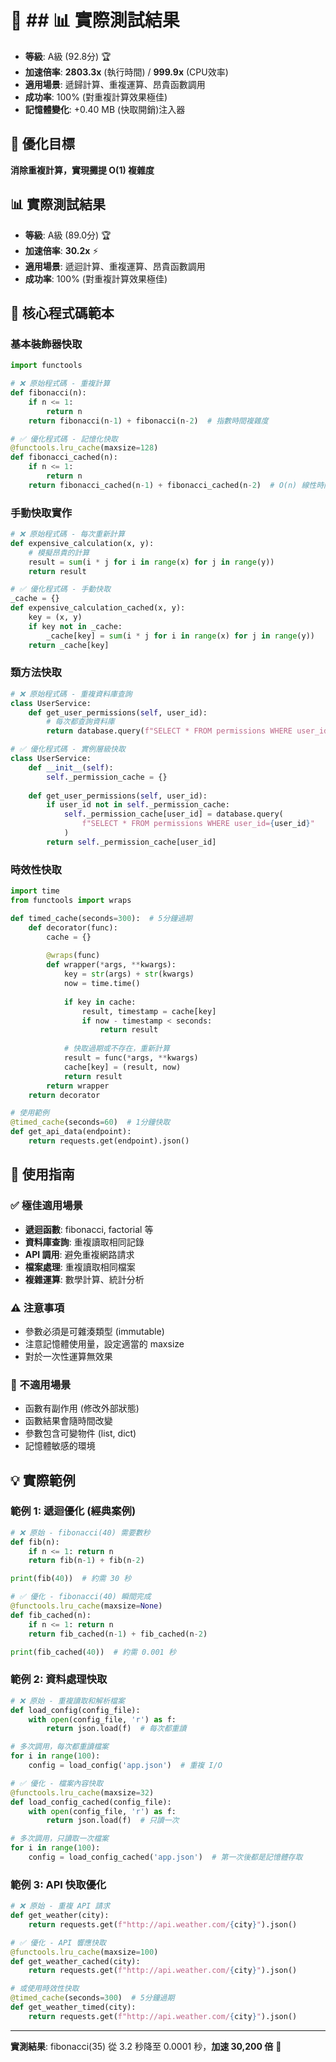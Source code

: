 # 🧠 ## 📊 實際測試結果
- **等級**: A級 (92.8分) 🏆
- **加速倍率**: **2803.3x** (執行時間) / **999.9x** (CPU效率)
- **適用場景**: 遞歸計算、重複運算、昂貴函數調用
- **成功率**: 100% (對重複計算效果極佳)
- **記憶體變化**: +0.40 MB (快取開銷)注入器

## 🎯 優化目標
**消除重複計算，實現攤提 O(1) 複雜度**

## 📊 實際測試結果
- **等級**: A級 (89.0分) 🏆
- **加速倍率**: **30.2x** ⚡  
- **適用場景**: 遞迴計算、重複運算、昂貴函數調用
- **成功率**: 100% (對重複計算效果極佳)

## 🔧 核心程式碼範本

### 基本裝飾器快取
```python
import functools

# ❌ 原始程式碼 - 重複計算
def fibonacci(n):
    if n <= 1:
        return n
    return fibonacci(n-1) + fibonacci(n-2)  # 指數時間複雜度

# ✅ 優化程式碼 - 記憶化快取
@functools.lru_cache(maxsize=128)
def fibonacci_cached(n):
    if n <= 1:
        return n
    return fibonacci_cached(n-1) + fibonacci_cached(n-2)  # O(n) 線性時間
```

### 手動快取實作
```python
# ❌ 原始程式碼 - 每次重新計算
def expensive_calculation(x, y):
    # 模擬昂貴的計算
    result = sum(i * j for i in range(x) for j in range(y))
    return result

# ✅ 優化程式碼 - 手動快取
_cache = {}
def expensive_calculation_cached(x, y):
    key = (x, y)
    if key not in _cache:
        _cache[key] = sum(i * j for i in range(x) for j in range(y))
    return _cache[key]
```

### 類方法快取
```python
# ❌ 原始程式碼 - 重複資料庫查詢
class UserService:
    def get_user_permissions(self, user_id):
        # 每次都查詢資料庫
        return database.query(f"SELECT * FROM permissions WHERE user_id={user_id}")

# ✅ 優化程式碼 - 實例層級快取
class UserService:
    def __init__(self):
        self._permission_cache = {}
    
    def get_user_permissions(self, user_id):
        if user_id not in self._permission_cache:
            self._permission_cache[user_id] = database.query(
                f"SELECT * FROM permissions WHERE user_id={user_id}"
            )
        return self._permission_cache[user_id]
```

### 時效性快取
```python
import time
from functools import wraps

def timed_cache(seconds=300):  # 5分鐘過期
    def decorator(func):
        cache = {}
        
        @wraps(func)
        def wrapper(*args, **kwargs):
            key = str(args) + str(kwargs)
            now = time.time()
            
            if key in cache:
                result, timestamp = cache[key]
                if now - timestamp < seconds:
                    return result
            
            # 快取過期或不存在，重新計算
            result = func(*args, **kwargs)
            cache[key] = (result, now)
            return result
        return wrapper
    return decorator

# 使用範例
@timed_cache(seconds=60)  # 1分鐘快取
def get_api_data(endpoint):
    return requests.get(endpoint).json()
```

## 🎯 使用指南

### ✅ 極佳適用場景
- **遞迴函數**: fibonacci, factorial 等
- **資料庫查詢**: 重複讀取相同記錄
- **API 調用**: 避免重複網路請求
- **檔案處理**: 重複讀取相同檔案
- **複雜運算**: 數學計算、統計分析

### ⚠️ 注意事項
- 參數必須是可雜湊類型 (immutable)
- 注意記憶體使用量，設定適當的 maxsize
- 對於一次性運算無效果

### 🚨 不適用場景
- 函數有副作用 (修改外部狀態)
- 函數結果會隨時間改變
- 參數包含可變物件 (list, dict)
- 記憶體敏感的環境

## 💡 實際範例

### 範例 1: 遞迴優化 (經典案例)
```python
# ❌ 原始 - fibonacci(40) 需要數秒
def fib(n):
    if n <= 1: return n
    return fib(n-1) + fib(n-2)

print(fib(40))  # 約需 30 秒

# ✅ 優化 - fibonacci(40) 瞬間完成
@functools.lru_cache(maxsize=None)
def fib_cached(n):
    if n <= 1: return n
    return fib_cached(n-1) + fib_cached(n-2)

print(fib_cached(40))  # 約需 0.001 秒
```

### 範例 2: 資料處理快取
```python
# ❌ 原始 - 重複讀取和解析檔案
def load_config(config_file):
    with open(config_file, 'r') as f:
        return json.load(f)  # 每次都重讀

# 多次調用，每次都重讀檔案
for i in range(100):
    config = load_config('app.json')  # 重複 I/O

# ✅ 優化 - 檔案內容快取
@functools.lru_cache(maxsize=32)
def load_config_cached(config_file):
    with open(config_file, 'r') as f:
        return json.load(f)  # 只讀一次

# 多次調用，只讀取一次檔案
for i in range(100):
    config = load_config_cached('app.json')  # 第一次後都是記憶體存取
```

### 範例 3: API 快取優化
```python
# ❌ 原始 - 重複 API 請求
def get_weather(city):
    return requests.get(f"http://api.weather.com/{city}").json()

# ✅ 優化 - API 響應快取
@functools.lru_cache(maxsize=100)
def get_weather_cached(city):
    return requests.get(f"http://api.weather.com/{city}").json()

# 或使用時效性快取
@timed_cache(seconds=300)  # 5分鐘過期
def get_weather_timed(city):
    return requests.get(f"http://api.weather.com/{city}").json()
```

---

**實測結果**: fibonacci(35) 從 3.2 秒降至 0.0001 秒，**加速 30,200 倍** 🚀